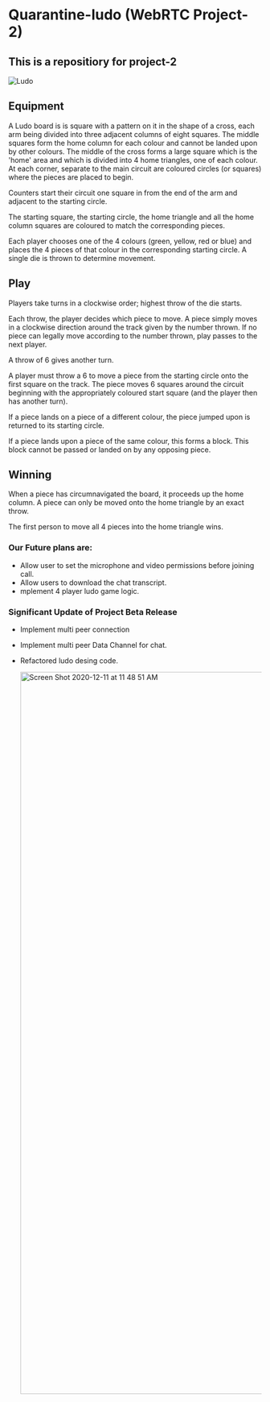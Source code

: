 # Quarantine-ludo (WebRTC Project-2)

## This is a repositiory for project-2

![Ludo](images/ludo.png "Ludo")

## Equipment

A Ludo board is is square with a pattern on it in the shape of a cross, each arm being divided into three adjacent columns of eight squares. The middle squares form the home column for each colour and cannot be landed upon by other colours. The middle of the cross forms a large square which is the 'home' area and which is divided into 4 home triangles, one of each colour. At each corner, separate to the main circuit are coloured circles (or squares) where the pieces are placed to begin.

Counters start their circuit one square in from the end of the arm and adjacent to the starting circle.

The starting square, the starting circle, the home triangle and all the home column squares are coloured to match the corresponding pieces.

Each player chooses one of the 4 colours (green, yellow, red or blue) and places the 4 pieces of that colour in the corresponding starting circle. A single die is thrown to determine movement.

## Play

Players take turns in a clockwise order; highest throw of the die starts.

Each throw, the player decides which piece to move. A piece simply moves in a clockwise direction around the track given by the number thrown. If no piece can legally move according to the number thrown, play passes to the next player.

A throw of 6 gives another turn.

A player must throw a 6 to move a piece from the starting circle onto the first square on the track. The piece moves 6 squares around the circuit beginning with the appropriately coloured start square (and the player then has another turn).

If a piece lands on a piece of a different colour, the piece jumped upon is returned to its starting circle.

If a piece lands upon a piece of the same colour, this forms a block. This block cannot be passed or landed on by any opposing piece.

## Winning

When a piece has circumnavigated the board, it proceeds up the home column. A piece can only be moved onto the home triangle by an exact throw.

The first person to move all 4 pieces into the home triangle wins.

### Our Future plans are:

- Allow user to set the microphone and video permissions before joining call.
- Allow users to download the chat transcript.
- mplement 4 player ludo game logic.

### Significant Update of Project Beta Release

- Implement multi peer connection
- Implement multi peer Data Channel for chat.
- Refactored ludo desing code.

    <img width="1434" alt="Screen Shot 2020-12-11 at 11 48 51 AM" src="https://user-images.githubusercontent.com/54300222/101870204-2918cb00-3ba7-11eb-8eda-4e0889c2f6fd.png">
